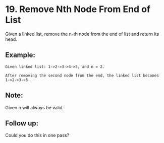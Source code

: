 # 19. Remove Nth Node From End of List

Given a linked list, remove the n-th node from the end of list and return its head.

## Example:

```
Given linked list: 1->2->3->4->5, and n = 2.

After removing the second node from the end, the linked list becomes 1->2->3->5.
```

## Note:

Given n will always be valid.

## Follow up:

Could you do this in one pass?